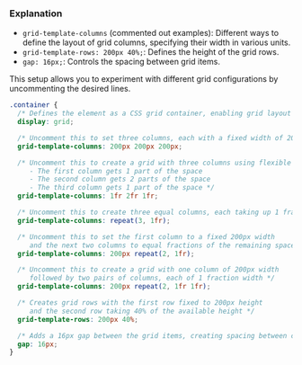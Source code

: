 ### Explanation

- `grid-template-columns` (commented out examples): Different ways to define the layout of grid columns, specifying their width in various units.
- `grid-template-rows: 200px 40%;`: Defines the height of the grid rows.
- `gap: 16px;`: Controls the spacing between grid items.

This setup allows you to experiment with different grid configurations by uncommenting the desired lines.

```css
.container {
  /* Defines the element as a CSS grid container, enabling grid layout properties */
  display: grid;

  /* Uncomment this to set three columns, each with a fixed width of 200px */
  grid-template-columns: 200px 200px 200px;

  /* Uncomment this to create a grid with three columns using flexible units:
     - The first column gets 1 part of the space
     - The second column gets 2 parts of the space
     - The third column gets 1 part of the space */
  grid-template-columns: 1fr 2fr 1fr;

  /* Uncomment this to create three equal columns, each taking up 1 fraction of the available space */
  grid-template-columns: repeat(3, 1fr);

  /* Uncomment this to set the first column to a fixed 200px width
     and the next two columns to equal fractions of the remaining space */
  grid-template-columns: 200px repeat(2, 1fr);

  /* Uncomment this to create a grid with one column of 200px width
     followed by two pairs of columns, each of 1 fraction width */
  grid-template-columns: 200px repeat(2, 1fr 1fr);

  /* Creates grid rows with the first row fixed to 200px height
     and the second row taking 40% of the available height */
  grid-template-rows: 200px 40%;

  /* Adds a 16px gap between the grid items, creating spacing between columns and rows */
  gap: 16px;
}
```
